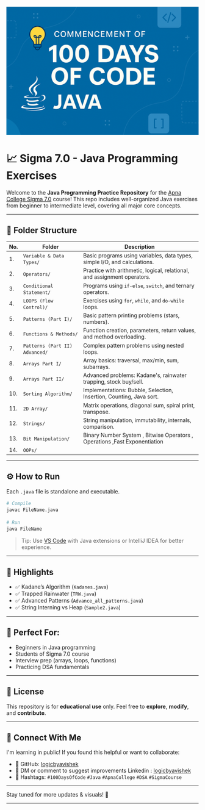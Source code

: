![Banner](https://raw.githubusercontent.com/logicbyavishek/Sigma-7.0/main/images/Banner.png)


# 📈 Sigma 7.0 - Java Programming Exercises

Welcome to the **Java Programming Practice Repository** for the [Apna College Sigma 7.0](https://www.apnacollege.in/) course!
This repo includes well-organized Java exercises from beginner to intermediate level, covering all major core concepts.

---

## 📂 Folder Structure

| No. | Folder                         | Description                                                               |
| --- | ------------------------------ | ------------------------------------------------------------------------- |
| 1.  | `Variable & Data Types/`       | Basic programs using variables, data types, simple I/O, and calculations. |
| 2.  | `Operators/`                   | Practice with arithmetic, logical, relational, and assignment operators.  |
| 3.  | `Conditional Statement/`       | Programs using `if-else`, `switch`, and ternary operators.                |
| 4.  | `LOOPS (Flow Control)/`        | Exercises using `for`, `while`, and `do-while` loops.                     |
| 5.  | `Patterns (Part I)/`           | Basic pattern printing problems (stars, numbers).                         |
| 6.  | `Functions & Methods/`         | Function creation, parameters, return values, and method overloading.     |
| 7.  | `Patterns (Part II) Advanced/` | Complex pattern problems using nested loops.                              |
| 8.  | `Arrays Part I/`               | Array basics: traversal, max/min, sum, subarrays.                         |
| 9.  | `Arrays Part II/`              | Advanced problems: Kadane's, rainwater trapping, stock buy/sell.          |
| 10. | `Sorting Algorithm/`           | Implementations: Bubble, Selection, Insertion, Counting, Java sort.       |
| 11. | `2D Array/`                    | Matrix operations, diagonal sum, spiral print, transpose.                 |
| 12. | `Strings/`                     | String manipulation, immutability, internals, comparison.                 |
| 13. | `Bit Manipulation/`            | Binary Number System , Bitwise Operators , Operations ,Fast Exponentiation|
| 14. | `OOPs/`                        |                                                                           |
---

## ⚙️ How to Run

Each `.java` file is standalone and executable.

```bash
# Compile
javac FileName.java

# Run
java FileName
```

> Tip: Use [VS Code](https://code.visualstudio.com/) with Java extensions or IntelliJ IDEA for better experience.

---

## 🌟 Highlights

* ✅ Kadane’s Algorithm (`Kadanes.java`)
* ✅ Trapped Rainwater (`TRW.java`)
* ✅ Advanced Patterns (`Advance_all_patterns.java`)
* ✅ String Interning vs Heap (`Sample2.java`)

---

## 📅 Perfect For:

* Beginners in Java programming
* Students of Sigma 7.0 course
* Interview prep (arrays, loops, functions)
* Practicing DSA fundamentals

---

## 📍 License

This repository is for **educational use** only.
Feel free to **explore**, **modify**, and **contribute**.

---

## 🤝 Connect With Me

I'm learning in public! If you found this helpful or want to collaborate:

* 🔗 GitHub: [logicbyavishek](https://github.com/logicbyavishek)
* 💬 DM or comment to suggest improvements Linkedin : [logicbyavishek](https://www.linkedin.com/in/logicbyavishek)
* 🌟 Hashtags: `#100DaysOfCode` `#Java` `#ApnaCollege` `#DSA` `#SigmaCourse`

---

Stay tuned for more updates & visuals! 🚀

---
